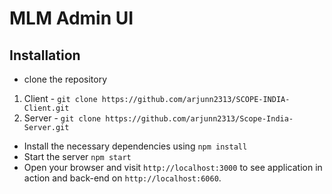 # MLM Admin UI


## Installation
 - clone the repository
  1. Client -  `git clone https://github.com/arjunn2313/SCOPE-INDIA-Client.git`
  2.  Server - `git clone https://github.com/arjunn2313/Scope-India-Server.git`
  - Install the necessary dependencies using `npm install`
  -  Start the  server  `npm start`
  -  Open your browser and visit `http://localhost:3000` to see application in action and back-end on `http://localhost:6060`.

 
